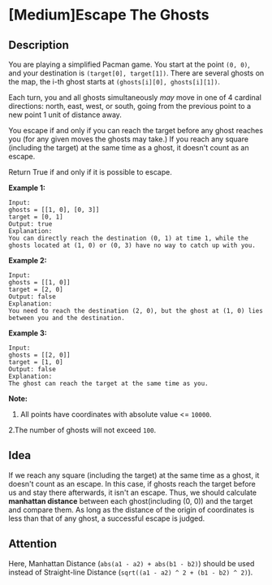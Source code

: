[Medium]Escape The Ghosts
===

## Description
You are playing a simplified Pacman game. You start at the point `(0, 0)`, and your destination is `(target[0], target[1])`. There are several ghosts on the map, the i-th ghost starts at `(ghosts[i][0], ghosts[i][1])`.

Each turn, you and all ghosts simultaneously *may* move in one of 4 cardinal directions: north, east, west, or south, going from the previous point to a new point 1 unit of distance away.

You escape if and only if you can reach the target before any ghost reaches you (for any given moves the ghosts may take.)  If you reach any square (including the target) at the same time as a ghost, it doesn't count as an escape.

Return True if and only if it is possible to escape.

**Example 1:**

    Input: 
    ghosts = [[1, 0], [0, 3]]
    target = [0, 1]
    Output: true
    Explanation: 
    You can directly reach the destination (0, 1) at time 1, while the ghosts located at (1, 0) or (0, 3) have no way to catch up with you.

**Example 2:**

    Input: 
    ghosts = [[1, 0]]
    target = [2, 0]
    Output: false
    Explanation: 
    You need to reach the destination (2, 0), but the ghost at (1, 0) lies between you and the destination.

**Example 3:**

    Input: 
    ghosts = [[2, 0]]
    target = [1, 0]
    Output: false
    Explanation: 
    The ghost can reach the target at the same time as you.

**Note:**

 1. All points have coordinates with absolute value <= `10000`.
    
 2.The number of ghosts will not exceed `100`.

## Idea
If we reach any square (including the target) at the same time as a ghost, it doesn't count as an escape. In this case, if ghosts reach the target before us and stay there afterwards, it isn't an escape. Thus, we should calculate **manhattan distance** between each ghost(including (0, 0)) and the target and compare them. As long as the distance of the origin of coordinates is less than that of any ghost, a successful escape is judged.

## Attention
Here, Manhattan Distance (`abs(a1 - a2) + abs(b1 - b2)`) should be used instead of Straight-line Distance (`sqrt((a1 - a2) ^ 2 + (b1 - b2) ^ 2)`).

